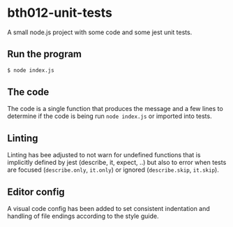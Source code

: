 # bth012-unit-tests
A small node.js project with some code and some jest unit tests.

## Run the program

```bash
$ node index.js
```

## The code

The code is a single function that produces the message and a few lines to determine if the code is being run `node index.js` or imported into tests.

## Linting

Linting has bee adjusted to not warn for undefined functions that is implicitly defined by jest (describe, it, expect, ..) but also to error when tests are focused (`describe.only`, `it.only`) or ignored (`describe.skip`, `it.skip`).

## Editor config
A visual code config has been added to set consistent indentation and handling of file endings according to the style guide.
